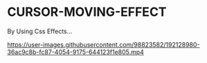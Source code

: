 # CURSOR-MOVING-EFFECT
By Using Css Effects...


https://user-images.githubusercontent.com/98823582/192128980-36ac9c8b-fc87-4054-9175-644123f1e805.mp4
